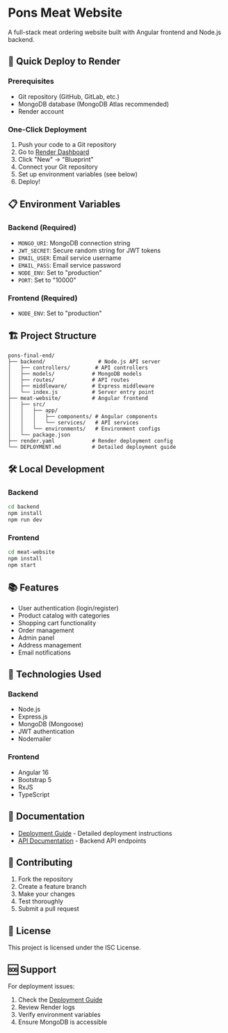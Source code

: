 # Pons Meat Website

A full-stack meat ordering website built with Angular frontend and Node.js backend.

## 🚀 Quick Deploy to Render

### Prerequisites
- Git repository (GitHub, GitLab, etc.)
- MongoDB database (MongoDB Atlas recommended)
- Render account

### One-Click Deployment
1. Push your code to a Git repository
2. Go to [Render Dashboard](https://dashboard.render.com)
3. Click "New" → "Blueprint"
4. Connect your Git repository
5. Set up environment variables (see below)
6. Deploy!

## 📋 Environment Variables

### Backend (Required)
- `MONGO_URI`: MongoDB connection string
- `JWT_SECRET`: Secure random string for JWT tokens
- `EMAIL_USER`: Email service username
- `EMAIL_PASS`: Email service password
- `NODE_ENV`: Set to "production"
- `PORT`: Set to "10000"

### Frontend (Required)
- `NODE_ENV`: Set to "production"

## 🏗️ Project Structure

```
pons-final-end/
├── backend/                 # Node.js API server
│   ├── controllers/        # API controllers
│   ├── models/            # MongoDB models
│   ├── routes/            # API routes
│   ├── middleware/        # Express middleware
│   └── index.js           # Server entry point
├── meat-website/          # Angular frontend
│   ├── src/
│   │   ├── app/
│   │   │   ├── components/ # Angular components
│   │   │   └── services/   # API services
│   │   └── environments/   # Environment configs
│   └── package.json
├── render.yaml            # Render deployment config
└── DEPLOYMENT.md          # Detailed deployment guide
```

## 🛠️ Local Development

### Backend
```bash
cd backend
npm install
npm run dev
```

### Frontend
```bash
cd meat-website
npm install
npm start
```

## 📚 Features

- User authentication (login/register)
- Product catalog with categories
- Shopping cart functionality
- Order management
- Admin panel
- Address management
- Email notifications

## 🔧 Technologies Used

### Backend
- Node.js
- Express.js
- MongoDB (Mongoose)
- JWT authentication
- Nodemailer

### Frontend
- Angular 16
- Bootstrap 5
- RxJS
- TypeScript

## 📖 Documentation

- [Deployment Guide](DEPLOYMENT.md) - Detailed deployment instructions
- [API Documentation](backend/README.md) - Backend API endpoints

## 🤝 Contributing

1. Fork the repository
2. Create a feature branch
3. Make your changes
4. Test thoroughly
5. Submit a pull request

## 📄 License

This project is licensed under the ISC License.

## 🆘 Support

For deployment issues:
1. Check the [Deployment Guide](DEPLOYMENT.md)
2. Review Render logs
3. Verify environment variables
4. Ensure MongoDB is accessible 